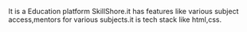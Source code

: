 It is a Education platform SkillShore.it has features like various subject access,mentors for various subjects.it is tech stack like html,css.